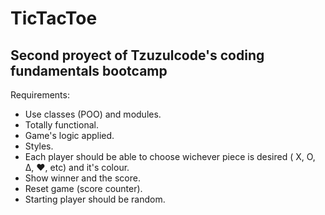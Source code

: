 # TicTacToe
## Second proyect of Tzuzulcode's coding fundamentals bootcamp


Requirements:

- Use classes (POO) and modules.
- Totally functional.
- Game's logic applied.
- Styles.
- Each player should be able to choose wichever piece is desired ( X, O, Δ, ♥, etc) and it's colour.
- Show winner and the score.
- Reset game (score counter).
- Starting player should be random.
